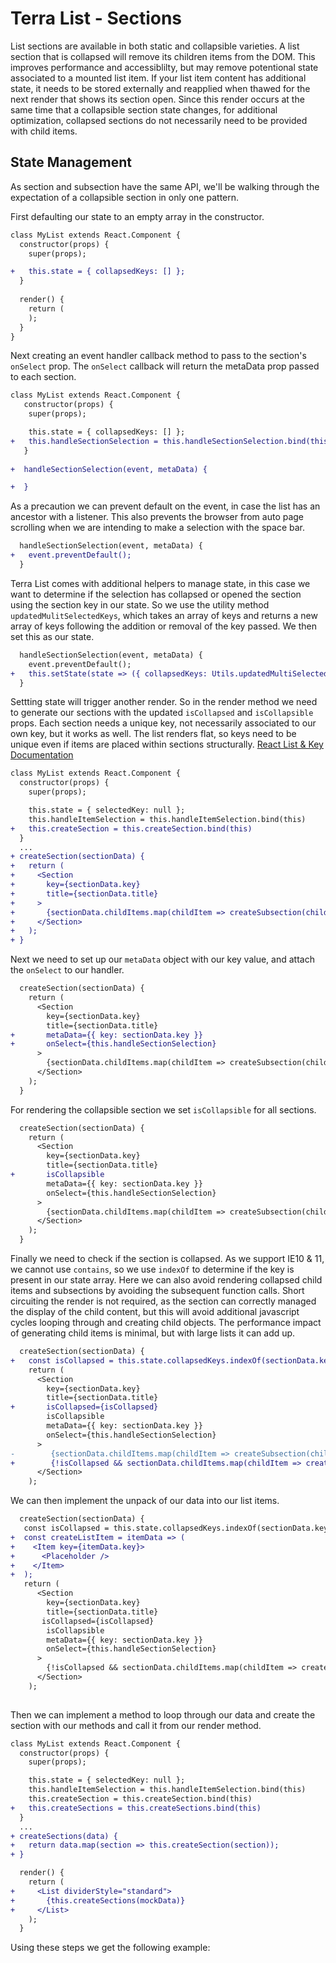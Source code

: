 # Terra List - Sections

List sections are available in both static and collapsible varieties. A list section that is collapsed will remove its children items from the DOM. This improves performance and accessiblilty, but may remove potentional state associated to a mounted list item. If your list item content has additional state, it needs to be stored externally and reapplied when thawed for the next render that shows its section open. Since this render occurs at the same time that a collapsible section state changes, for additional optimization, collapsed sections do not necessarily need to be provided with child items.

## State Management
As section and subsection have the same API, we'll be walking through the expectation of a collapsible section in only one pattern.

First defaulting our state to an empty array in the constructor. 
```diff
class MyList extends React.Component {
  constructor(props) {
    super(props);

+   this.state = { collapsedKeys: [] };
  }
  
  render() {
    return (
    );
  }
}
```
Next creating an event handler callback method to pass to the section's `onSelect` prop. The `onSelect` callback will return the metaData prop passed to each section.
```diff
class MyList extends React.Component {
   constructor(props) {
    super(props);

    this.state = { collapsedKeys: [] };
+   this.handleSectionSelection = this.handleSectionSelection.bind(this)
   }
  
+  handleSectionSelection(event, metaData) {

+  }
```
As a precaution we can prevent default on the event, in case the list has an ancestor with a listener. This also prevents the browser from auto page scrolling when we are intending to make a selection with the space bar.
```diff
  handleSectionSelection(event, metaData) {
+   event.preventDefault();
  }
```
Terra List comes with additional helpers to manage state, in this case we want to determine if the selection has collapsed or opened the section using the section key in our state. So we use the utility method `updatedMulitSelectedKeys`, which takes an array of keys and returns a new array of keys following the addition or removal of the key passed. We then set this as our state.
```diff
  handleSectionSelection(event, metaData) {
    event.preventDefault();
+   this.setState(state => ({ collapsedKeys: Utils.updatedMultiSelectedKeys(state.selectedKeys, metaData.key) }));
  }
```
Settting state will trigger another render. So in the render method we need to generate our sections with the updated `isCollapsed` and `isCollapsible` props. Each section needs a unique key, not necessarily associated to our own key, but it works as well. The list renders flat, so keys need to be unique even if items are placed within sections structurally.
[React List & Key Documentation](https://reactjs.org/docs/lists-and-keys.html)
```diff
class MyList extends React.Component {
  constructor(props) {
    super(props);

    this.state = { selectedKey: null };
    this.handleItemSelection = this.handleItemSelection.bind(this)
+   this.createSection = this.createSection.bind(this)
  }
  ...
+ createSection(sectionData) {
+   return (
+     <Section
+       key={sectionData.key}
+       title={sectionData.title}
+     >
+       {sectionData.childItems.map(childItem => createSubsection(childItem))}
+     </Section>
+   );
+ }
```
Next we need to set up our `metaData` object with our key value, and attach the `onSelect` to our handler.
```diff
  createSection(sectionData) {
    return (
      <Section
        key={sectionData.key}
        title={sectionData.title}
+       metaData={{ key: sectionData.key }}
+       onSelect={this.handleSectionSelection}
      >
        {sectionData.childItems.map(childItem => createSubsection(childItem))}
      </Section>
    );
  }
```
For rendering the collapsible section we set `isCollapsible` for all sections.
```diff
  createSection(sectionData) {
    return (
      <Section
        key={sectionData.key}
        title={sectionData.title}
+       isCollapsible
        metaData={{ key: sectionData.key }}
        onSelect={this.handleSectionSelection}
      >
        {sectionData.childItems.map(childItem => createSubsection(childItem))}
      </Section>
    );
  }
```
Finally we need to check if the section is collapsed. As we support IE10 & 11, we cannot use `contains`, so we use `indexOf` to determine if the key is present in our state array. Here we can also avoid rendering collapsed child items and subsections by avoiding the subsequent function calls. Short circuiting the render is not required, as the section can correctly managed the display of the child content, but this will avoid additional javascript cycles looping through and creating child objects. The performance impact of generating child items is minimal, but with large lists it can add up.
```diff
  createSection(sectionData) {
+   const isCollapsed = this.state.collapsedKeys.indexOf(sectionData.key) >= 0;
    return (
      <Section
        key={sectionData.key}
        title={sectionData.title}
+       isCollapsed={isCollapsed}
        isCollapsible
        metaData={{ key: sectionData.key }}
        onSelect={this.handleSectionSelection}
      >
-        {sectionData.childItems.map(childItem => createSubsection(childItem))}
+        {!isCollapsed && sectionData.childItems.map(childItem => createListItem(childItem))}
      </Section>
    );
```
We can then implement the unpack of our data into our list items.
```diff
  createSection(sectionData) {
   const isCollapsed = this.state.collapsedKeys.indexOf(sectionData.key) >= 0;
+  const createListItem = itemData => (
+    <Item key={itemData.key}>
+      <Placeholder />
+    </Item>
+  );
   return (
      <Section
        key={sectionData.key}
        title={sectionData.title}
       isCollapsed={isCollapsed}
        isCollapsible
        metaData={{ key: sectionData.key }}
        onSelect={this.handleSectionSelection}
      >
        {!isCollapsed && sectionData.childItems.map(childItem => createListItem(childItem))}
      </Section>
    );
  

```
Then we can implement a method to loop through our data and create the section with our methods and call it from our render method.
```diff
class MyList extends React.Component {
  constructor(props) {
    super(props);

    this.state = { selectedKey: null };
    this.handleItemSelection = this.handleItemSelection.bind(this)
    this.createSection = this.createSection.bind(this)
+   this.createSections = this.createSections.bind(this)
  }
  ...
+ createSections(data) {
+   return data.map(section => this.createSection(section));
+ }

  render() {
    return (
+     <List dividerStyle="standard">
+       {this.createSections(mockData)}
+     </List>
    );
  }
```
Using these steps we get the following example:
